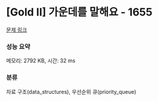 # [Gold II] 가운데를 말해요 - 1655 

[문제 링크](https://www.acmicpc.net/problem/1655) 

### 성능 요약

메모리: 2792 KB, 시간: 32 ms

### 분류

자료 구조(data_structures), 우선순위 큐(priority_queue)

